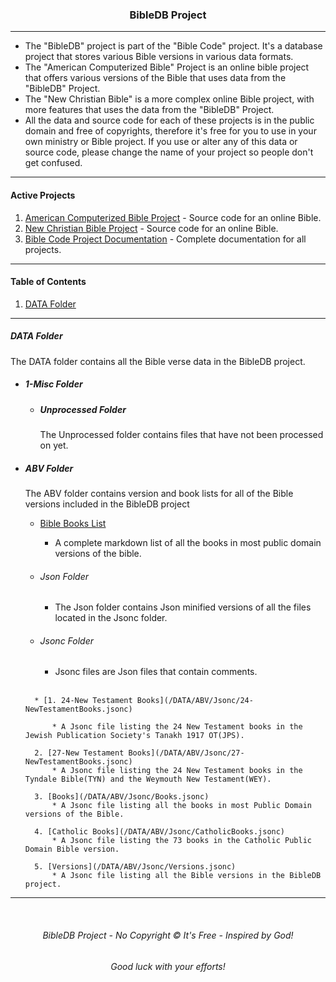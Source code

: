 <h3 align="center">BibleDB Project</h3>

---

* The "BibleDB" project is part of the "Bible Code" project. It's a database project that stores various Bible versions in various data formats.
* The "American Computerized Bible" Project is an online bible project that offers various versions of the Bible that uses data from the "BibleDB" Project.
* The "New Christian Bible" is a more complex online Bible project, with more features that uses the data from the "BibleDB" Project.
* All the data and source code for each of these projects is in the public domain and free of copyrights, therefore it's free for you to use in your own ministry or Bible project. If you use or alter any of this data or source code, please change the name of your project so people don't get confused.

---
#### Active Projects

1. [American Computerized Bible Project](https://github.com/ACB-Bible/AmericanComputerizedBible) - Source code for an online Bible.
2. [New Christian Bible Project](https://github.com/ACB-Bible/NCB)  - Source code for an online Bible.
3. [Bible Code Project Documentation](https://github.com/ACB-Bible/DOC) - Complete documentation for all projects.

---

#### Table of Contents

1. [DATA Folder](#data-folder)
    
---

##### DATA Folder

The DATA folder contains all the Bible verse data in the BibleDB project.




* ##### 1-Misc Folder
    * ##### Unprocessed Folder
        The Unprocessed folder contains files that have not been processed on yet.

* ##### ABV Folder

    The ABV folder contains version and book lists for all of the Bible versions included in the BibleDB project
    <br>
    * [Bible Books List](/DATA/ABV/BibleBookLists.md)
    
        * A complete markdown list of all the books in most public domain versions of the bible.

    * ###### Json Folder
        * The Json folder contains Json minified versions of all the files located in the Jsonc folder.

    * ###### Jsonc Folder

        * Jsonc files are Json files that contain comments.
    <br>
    
        * [1. 24-New Testament Books](/DATA/ABV/Jsonc/24-NewTestamentBooks.jsonc)

            * A Jsonc file listing the 24 New Testament books in the Jewish Publication Society's Tanakh 1917 OT(JPS).

        2. [27-New Testament Books](/DATA/ABV/Jsonc/27-NewTestamentBooks.jsonc)
            * A Jsonc file listing the 24 New Testament books in the Tyndale Bible(TYN) and the Weymouth New Testament(WEY).

        3. [Books](/DATA/ABV/Jsonc/Books.jsonc)
            * A Jsonc file listing all the books in most Public Domain versions of the Bible.

        4. [Catholic Books](/DATA/ABV/Jsonc/CatholicBooks.jsonc)
            * A Jsonc file listing the 73 books in the Catholic Public Domain Bible version.

        5. [Versions](/DATA/ABV/Jsonc/Versions.jsonc)
            * A Jsonc file listing all the Bible versions in the BibleDB project.    

---
<br>

<h6 align="center" title="God's Word Is Not For Sale">BibleDB Project - No Copyright © It's Free - Inspired by God!</h3>
<h6 align="center">Good luck with your efforts!</h6>